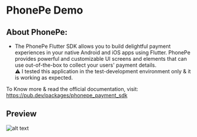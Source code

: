 # PhonePe Demo

## About PhonePe:
- The PhonePe Flutter SDK allows you to build delightful payment experiences in your native Android and iOS apps using Flutter. PhonePe provides powerful and customizable UI screens and elements that can use out-of-the-box to collect your users' payment details.\
⚠️ I tested this application in the test-development environment only & it is working as expected.

To Know more & read the official documentation, visit: https://pub.dev/packages/phonepe_payment_sdk

## Preview
![alt text](https://i.postimg.cc/Pr3HXwkr/imgonline-com-ua-twotoone-NZs6cfmd-Ll.png "img")
